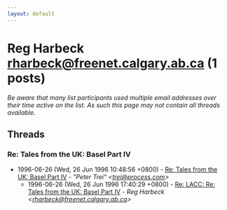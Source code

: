```yaml
---
layout: default
---
```


# Reg Harbeck <rharbeck@freenet.calgary.ab.ca> (1 posts)

_Be aware that many list participants used multiple email addresses over their time active on the list. As such this page may not contain all threads available._

## Threads

### Re: Tales from the UK: Basel Part IV
+ 1996-06-26 (Wed, 26 Jun 1996 10:48:56 +0800) - [Re: Tales from the UK: Basel Part IV](/archive/1996/06/a530ef710376e4c017e7d70ea009b942ff3d48517e79815f8191c359769f70b8) - _"Peter Trei" \<trei@process.com\>_
  + 1996-06-26 (Wed, 26 Jun 1996 17:40:29 +0800) - [Re: LACC:       Re: Tales from the UK: Basel Part IV](/archive/1996/06/53387734d306424e38fbc8471774962e042f3482832fec9ad898ae4d60671254) - _Reg Harbeck \<rharbeck@freenet.calgary.ab.ca\>_

